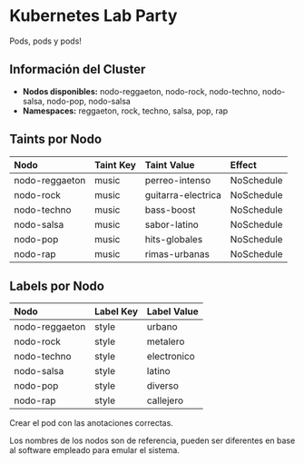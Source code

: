 # Kubernetes Lab Party

Pods, pods y pods!

## Información del Cluster
- **Nodos disponibles:** nodo-reggaeton, nodo-rock, nodo-techno, nodo-salsa, nodo-pop, nodo-salsa
- **Namespaces:** reggaeton, rock, techno, salsa, pop, rap

## Taints por Nodo
| Nodo | Taint Key | Taint Value | Effect |
|:------|:-----------|:-------------|:--------|
| nodo-reggaeton | music | perreo-intenso | NoSchedule |
| nodo-rock | music | guitarra-electrica | NoSchedule |
| nodo-techno | music | bass-boost | NoSchedule |
| nodo-salsa | music | sabor-latino | NoSchedule |
| nodo-pop | music | hits-globales | NoSchedule |
| nodo-rap | music | rimas-urbanas | NoSchedule |


## Labels por Nodo
| Nodo | Label Key | Label Value |
|:------|:-----------|:-------------|
| nodo-reggaeton | style | urbano |
| nodo-rock | style | metalero |
| nodo-techno | style | electronico |
| nodo-salsa | style | latino |
| nodo-pop | style | diverso |
| nodo-rap | style | callejero |


Crear el pod con las anotaciones correctas.

Los nombres de los nodos son de referencia, pueden ser diferentes en base al software empleado para emular el sistema.